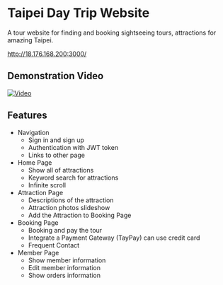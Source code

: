 # Taipei Day Trip Website

A tour website for finding and booking sightseeing tours, attractions for amazing Taipei.

http://18.176.168.200:3000/

## Demonstration Video

[![Video](https://img.youtube.com/vi/4dwsajbaL0o/maxresdefault.jpg)](https://youtu.be/4dwsajbaL0o)

## Features

- Navigation
  - Sign in and sign up
  - Authentication with JWT token
  - Links to other page
- Home Page
  - Show all of attractions
  - Keyword search for attractions
  - Infinite scroll
- Attraction Page
  - Descriptions of the attraction
  - Attraction photos slideshow
  - Add the Attraction to Booking Page
- Booking Page
  - Booking and pay the tour
  - Integrate a Payment Gateway (TayPay) can use credit card
  - Frequent Contact
- Member Page
  - Show member information
  - Edit member information
  - Show orders information
